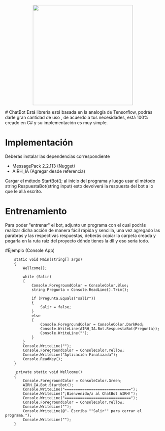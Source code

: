<p align="center">
<img src="https://user-images.githubusercontent.com/41328887/131534044-c90e5780-18c5-43c7-82a6-4b7b8f05696e.png" width="324" height="324">
</p>
# ChatBot
Está librería está basada en la analogía de Tensorflow,
podrás darle gran cantidad de uso , de acuerdo a tus 
necesidades, está 100% creado en C# y su implementación
es muy simple.

# Implementación
Deberás instalar las dependencias correspondiente

- MessagePack 2.2.113 (Nugget)
- AIRH_IA (Agregar desde referencia)

Cargar el método 
StartBot();
al inicio del programa y luego usar el método string 
RespuestaBot(string input) esto devolverá la respuesta del 
bot a lo que le allá escrito.

# Entrenamiento
Para poder "entrenar" el bot, adjunto un programa con el cual
podrás realizar dicha acción de manera fácil rápida y sencilla,
una vez agregado las parabras y las respectivas respuestas,
deberás copiar la carpeta creada y pegarla en la ruta raíz del 
proyecto dónde tienes la dll y eso sería todo.

#Ejemplo (Console App)

        static void Main(string[] args)
        {
            Wellcome();

            while (Salir)
            {
                Console.ForegroundColor = ConsoleColor.Blue;
                string Pregunta = Console.ReadLine().Trim();

                if (Pregunta.Equals("salir"))
                {
                    Salir = false;
                }
                else
                {
                    Console.ForegroundColor = ConsoleColor.DarkRed;
                    Console.WriteLine(AIRH_IA.Bot.RespuestaBot(Pregunta));
                    Console.WriteLine("");
                }
            }
            Console.WriteLine("");
            Console.ForegroundColor = ConsoleColor.Yellow;
            Console.WriteLine("Aplicación Finalizada");
            Console.ReadKey();
        }
        
         private static void Wellcome()
        {
            Console.ForegroundColor = ConsoleColor.Green;
            AIRH_IA.Bot.StartBot();
            Console.WriteLine("==============================");
            Console.WriteLine("¡Bienvenido/a al ChatBot AIRH!");
            Console.WriteLine("==============================");
            Console.ForegroundColor = ConsoleColor.Yellow;
            Console.WriteLine("");
            Console.WriteLine(@"- Escriba ""Salir"" para cerrar el programa.");
            Console.WriteLine("");
        }
